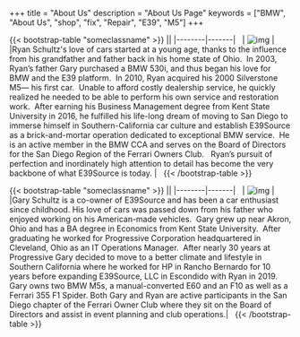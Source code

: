 +++
title = "About Us"
description = "About Us Page"
keywords = ["BMW", "About Us", "shop", "fix", "Repair", "E39", "M5"]
+++

{{< bootstrap-table "someclassname" >}}
||
|--------|-------|
&nbsp;
| ![img](../img/Ryan-Icon2_resized.png) |
&nbsp;
|Ryan Schultz's love of cars started at a young age, thanks to the influence from his grandfather and father back in his home state of Ohio.  In 2003, Ryan’s father Gary purchased a BMW 530i, and thus began his love for BMW and the E39 platform.  In 2010, Ryan acquired his 2000 Silverstone M5— his first car.  Unable to afford costly dealership service, he quickly realized he needed to be able to perform his own service and restoration work.  After earning his Business Management degree from Kent State University in 2016, he fulfilled his life-long dream of moving to San Diego to immerse himself in Southern-California car culture and establish E39Source as a brick-and-mortar operation dedicated to exceptional BMW service.  He is an active member in the BMW CCA and serves on the Board of Directors for the San Diego Region of the Ferrari Owners Club.   Ryan’s pursuit of perfection and inordinately high attention to detail has become the very backbone of what E39Source is today.
|
&nbsp;
{{< /bootstrap-table >}}

{{< bootstrap-table "someclassname" >}}
||
|--------|-------|
&nbsp;
| ![img](../img/MEWP1342_resized.png) |
&nbsp;
|Gary Schultz is a co-owner of E39Source and has been a car enthusiast since childhood.  His love of cars was passed down from his father who enjoyed working on his American-made vehicles.  Gary grew up near Akron, Ohio and has a BA degree in Economics from Kent State University.  After graduating he worked for Progressive Corporation headquartered in Cleveland, Ohio as an IT Operations Manager.  After nearly 30 years at Progressive Gary decided to move to a better climate and lifestyle in Southern California where he worked for HP in Rancho Bernardo for 10 years before expanding E39Source, LLC in Escondido with Ryan in 2019.
Gary owns two BMW M5s, a manual-converted E60 and an F10 as well as a Ferrari 355 F1 Spider.  Both Gary and Ryan are active participants in the San Diego chapter of the Ferrari Owner Club where they sit on the Board of Directors and assist in event planning and club operations.|
&nbsp;
{{< /bootstrap-table >}}

